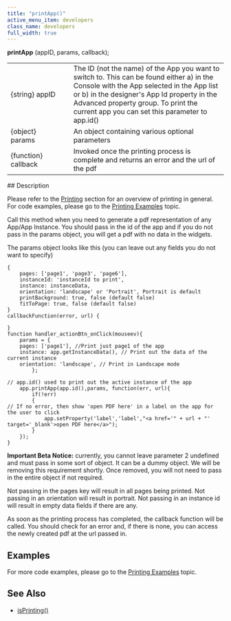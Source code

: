 ```yaml
---
title: "printApp()"
active_menu_item: developers
class_name: developers
full_width: true
---
```



**printApp** (appID, params, callback);

<table>
<tr>
<td width="170">
{string} appID

</td>
<td width="1">
</td>
<td width="710">
The ID (not the name) of the App you want to switch to. This can be found either a) in the Console with the App selected in the App list or b) in the designer's App Id property in the Advanced property group. To print the current app you can set this parameter to app.id()

</td>
</tr>
<tr>
<td width="170">
{object} params

</td>
<td width="1">
</td>
<td width="710">
An object containing various optional parameters

</td>
</tr>
<tr>
<td width="170">
{function} callback

</td>
<td width="1">
</td>
<td width="710">
Invoked once the printing process is complete and returns an error and the url of the pdf

</td>
</tr>
</table>
## Description

Please refer to the [Printing](/developers/documentation/product-guide/advanced-features/printing/) section for an overview of printing in general. For code examples, please go to the [Printing Examples](/developers/documentation/product-guide/advanced-features/printing/printing-examples) topic.

Call this method when you need to generate a pdf representation of any App/App Instance. You should pass in the id of the app and if you do not pass in the params object, you will get a pdf with no data in the widgets.

The params object looks like this (you can leave out any fields you do not want to specify)

    {
        pages: ['page1', 'page3', 'page6'],
        instanceId: 'instanceId to print',
        instance: instanceData,
        orientation: 'landscape' or 'Portrait', Portrait is default
        printBackground: true, false (default false)
        fitToPage: true, false (default false)
    }
    callbackFunction(error, url) {
     
    }
    function handler_actionBtn_onClick(mouseev){
        params = {
        pages: ['page1'], //Print just page1 of the app
        instance: app.getInstanceData(), // Print out the data of the current instance
        orientation: 'landscape', // Print in Landscape mode 
            };
      
    // app.id() used to print out the active instance of the app
        app.printApp(app.id(),params, function(err, url){   
            if(!err)
            {
    // If no error, then show 'open PDF here' in a label on the app for the user to click
                app.setProperty('label','label',"<a href='" + url + "' target='_blank'>open PDF here</a>");
            }        
        });
    }
   

**Important Beta Notice:** currently, you cannot leave parameter 2 undefined and must pass in some sort of object. It can be a dummy object. We will be removing this requirement shortly. Once removed, you will not need to pass in the entire object if not required.

Not passing in the pages key will result in all pages being printed. Not passing in an orientation will result in portrait. Not passing in an instance id will result in empty data fields if there are any.

As soon as the printing process has completed, the callback function will be called. You should check for an error and, if there is none, you can access the newly created pdf at the url passed in.

## Examples

For more code examples, please go to the [Printing Examples](/developers/documentation/product-guide/advanced-features/printing/printing-examples) topic.

## See Also

 - [isPrinting()](/developers/documentation/scripting-apis/client-api/app-functions/isprinting)

